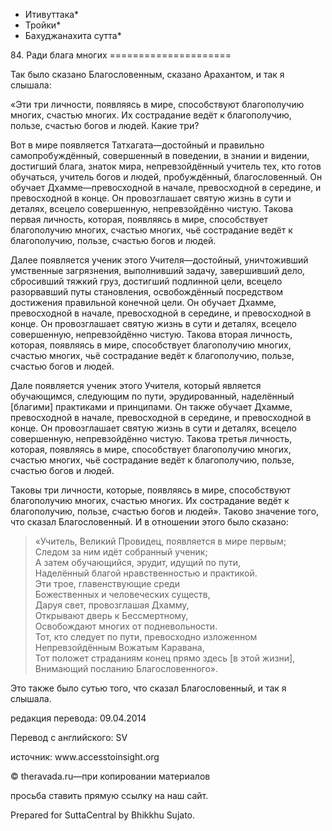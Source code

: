 * Итивуттака*
* Тройки*
* Бахуджанахита сутта*

84\. Ради блага многих
\=\=\=\=\=\=\=\=\=\=\=\=\=\=\=\=\=\=\=\=\=

Так было сказано Благословенным, сказано Арахантом, и так я слышала:

«Эти три личности, появляясь в мире, способствуют благополучию многих, счастью многих\. Их сострадание ведёт к благополучию, пользе, счастью богов и людей\. Какие три?

Вот в мире появляется Татхагата—достойный и правильно самопробуждённый, совершенный в поведении, в знании и видении, достигший блага, знаток мира, непревзойдённый учитель тех, кто готов обучаться, учитель богов и людей, пробуждённый, благословенный\. Он обучает Дхамме—превосходной в начале, превосходной в середине, и превосходной в конце\. Он провозглашает святую жизнь в сути и деталях, всецело совершенную, непревзойдённо чистую\. Такова первая личность, которая, появляясь в мире, способствует благополучию многих, счастью многих, чьё сострадание ведёт к благополучию, пользе, счастью богов и людей\.

Далее появляется ученик этого Учителя—достойный, уничтоживший умственные загрязнения, выполнивший задачу, завершивший дело, сбросивший тяжкий груз, достигший подлинной цели, всецело разорвавший путы становления, освобождённый посредством достижения правильной конечной цели\. Он обучает Дхамме, превосходной в начале, превосходной в середине, и превосходной в конце\. Он провозглашает святую жизнь в сути и деталях, всецело совершенную, непревзойдённо чистую\. Такова вторая личность, которая, появляясь в мире, способствует благополучию многих, счастью многих, чьё сострадание ведёт к благополучию, пользе, счастью богов и людей\.

Дале появляется ученик этого Учителя, который является обучающимся, следующим по пути, эрудированный, наделённый \[благими\] практиками и принципами\. Он также обучает Дхамме, превосходной в начале, превосходной в середине, и превосходной в конце\. Он провозглашает святую жизнь в сути и деталях, всецело совершенную, непревзойдённо чистую\. Такова третья личность, которая, появляясь в мире, способствует благополучию многих, счастью многих, чьё сострадание ведёт к благополучию, пользе, счастью богов и людей\.

Таковы три личности, которые, появляясь в мире, способствуют благополучию многих, счастью многих\. Их сострадание ведёт к благополучию, пользе, счастью богов и людей»\. Таково значение того, что сказал Благословенный\. И в отношении этого было сказано:

> «Учитель, Великий Провидец, появляется в мире первым;  
> Следом за ним идёт собранный ученик;  
> А затем обучающийся, эрудит, идущий по пути,  
> Наделённый благой нравственностью и практикой\.  
> Эти трое, главенствующие среди  
> Божественных и человеческих существ,  
> Даруя свет, провозглашая Дхамму,  
> Открывают дверь к Бессмертному,  
> Освобождают многих от подневольности\.  
> Тот, кто следует по пути, превосходно изложенном  
> Непревзойдённым Вожатым Каравана,  
> Тот положет страданиям конец прямо здесь \[в этой жизни\],  
> Внимающий посланию Благословенного»\.

Это также было сутью того, что сказал Благословенный, и так я слышала\.

редакция перевода: 09\.04\.2014

Перевод с английского: SV

источник: www\.accesstoinsight\.org

© theravada\.ru—при копировании материалов

просьба ставить прямую ссылку на наш сайт\.

Prepared for SuttaCentral by Bhikkhu Sujato\.